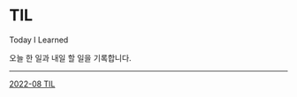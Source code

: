 # TIL

Today I Learned

오늘 한 일과 내일 할 일을 기록합니다.

---

[2022-08 TIL](https://github.com/ChangSuLee00/TIL/tree/main/2022-08)